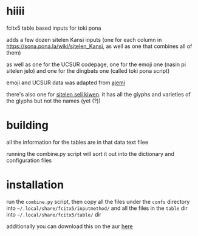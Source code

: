 # hiiii

fcitx5 table based inputs for toki pona

adds a few dozen sitelen Kansi inputs (one for each column in https://sona.pona.la/wiki/sitelen_Kansi, as well as one that combines all of them)

as well as one for the UCSUR codepage, one for the emoji one (nasin pi sitelen jelo) and one for the dingbats one (called toki pona script)

emoji and UCSUR data was adapted from [ajemi](https://github.com/dec32/ajemi/tree/master)

there's also one for [sitelen seli kiwen](https://www.kreativekorp.com/software/fonts/sitelenselikiwen/). it has all the glyphs and varieties of the glyphs but not the names (yet (?))

# building

all the information for the tables are in that data text filee

running the combine.py script will sort it out into the dictionary and configuration files

# installation

run the `combine.py` script, then copy all the files under the `confs` directory into `~/.local/share/fcitx5/inputmethod/` and all the files in the `table` dir into `~/.local/share/fcitx5/table/` dir

additionally you can download this on the aur [here](https://aur.archlinux.org/packages/fcitx5-toki-pona-git)
